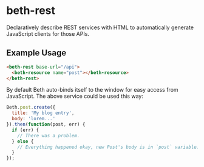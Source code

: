 # beth-rest

Declaratively describe REST services with HTML to automatically generate JavaScript clients for those APIs.

## Example Usage

```html
<beth-rest base-url="/api">
  <beth-resource name="post"></beth-resource>
</beth-rest>
```

By default Beth auto-binds itself to the window for easy access from JavaScript. The above service could be used this way:

```javascript
Beth.post.create({
  title: 'My blog entry',
  body: 'lorem...'
}).then(function(post, err) {
  if (err) {
    // There was a problem.
  } else {
    // Everything happened okay, new Post's body is in `post` variable.
  }
});
```
